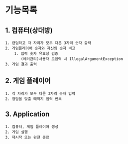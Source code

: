 # 기능목록

## 1. 컴퓨터(상대방)
    1. 랜덤하고 각 자리가 모두 다른 3자리 숫자 출력
    2. 게임플레이어 숫자와 자신의 숫자 비교
        1. 입력 숫자 유효성 검증
           (에러관리)사용자 오입력 시 IllegalArgumentException
    3. 게임 결과 출력

## 2. 게임 플레이어
    1. 각 자리가 모두 다른 3자리 숫자 입력
    2. 정답을 맞출 때까지 입력 반복

## 3. Application
    1. 컴퓨터, 게임 플레이어 생성
    2. 게임 실행
    3. 재시작 또는 완전 종료